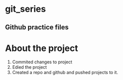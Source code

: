 # git_series
## Github practice files
# About the project
1. Commited changes to project
2. Edied the project
3. Created a repo and github and pushed projects to it.
